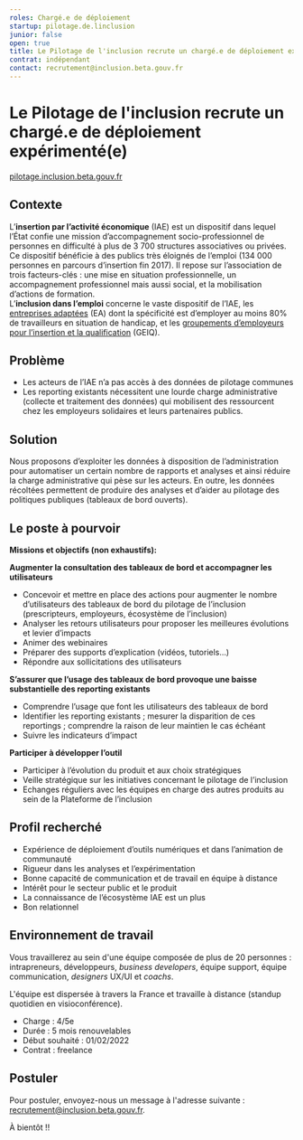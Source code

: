 ```yaml
---
roles: Chargé.e de déploiement
startup: pilotage.de.linclusion
junior: false
open: true
title: Le Pilotage de l'inclusion recrute un chargé.e de déploiement expérimenté(e)
contrat: indépendant
contact: recrutement@inclusion.beta.gouv.fr
---
```


# Le Pilotage de l'inclusion recrute un chargé.e de déploiement expérimenté(e)

[pilotage.inclusion.beta.gouv.fr](https://pilotage.inclusion.beta.gouv.fr)


## Contexte

L’**insertion par l’activité économique** (IAE) est un dispositif dans lequel l’État confie une mission d’accompagnement socio-professionnel de personnes en difficulté à plus de 3 700 structures associatives ou privées. Ce dispositif bénéficie à des publics très éloignés de l’emploi (134 000 personnes en parcours d’insertion fin 2017). Il repose sur l’association de trois facteurs-clés : une mise en situation professionnelle, un accompagnement professionnel mais aussi social, et la mobilisation d’actions de formation.  
L’**inclusion dans l’emploi** concerne le vaste dispositif de l’IAE, les [entreprises adaptées](https://travail-emploi.gouv.fr/emploi/emploi-et-handicap/article/emploi-et-handicap-les-entreprises-adaptees-ea) (EA) dont la spécificité est d’employer au moins 80% de travailleurs en situation de handicap, et les [groupements d’employeurs pour l’insertion et la qualification](https://travail-emploi.gouv.fr/emploi/insertion-activite-economique/article/groupements-d-employeurs-pour-l-insertion-et-la-qualification-geiq) (GEIQ).


## Problème

- Les acteurs de l’IAE n’a pas accès à des données de pilotage communes 
- Les reporting existants nécessitent une lourde charge administrative (collecte et traitement des données) qui mobilisent des ressourcent chez les employeurs solidaires et leurs partenaires publics.

## Solution

Nous proposons d’exploiter les données à disposition de l’administration pour automatiser un certain nombre de rapports et analyses et ainsi réduire la charge administrative qui pèse sur les acteurs.
En outre, les données récoltées permettent de produire des analyses et d’aider au pilotage des politiques publiques (tableaux de bord ouverts).

## Le poste à pourvoir

**Missions et objectifs (non exhaustifs):**

**Augmenter la consultation des tableaux de bord et accompagner les utilisateurs**
- Concevoir et mettre en place des actions pour augmenter le nombre d’utilisateurs des tableaux de bord du pilotage de l’inclusion (prescripteurs, employeurs, écosystème de l’inclusion)
- Analyser les retours utilisateurs pour proposer les meilleures évolutions et levier d’impacts
- Animer des webinaires
- Préparer des supports d’explication (vidéos, tutoriels…)
- Répondre aux sollicitations des utilisateurs

**S’assurer que l’usage des tableaux de bord provoque une baisse substantielle des reporting existants**

- Comprendre l’usage que font les utilisateurs des tableaux de bord
- Identifier les reporting existants ; mesurer la disparition de ces reportings ; comprendre la raison de leur maintien le cas échéant
- Suivre les indicateurs d’impact

**Participer à développer l’outil**
- Participer à l’évolution du produit et aux choix stratégiques
- Veille stratégique sur les initiatives concernant le pilotage de l’inclusion
- Echanges réguliers avec les équipes en charge des autres produits au sein de la Plateforme de l’inclusion



## Profil recherché

- Expérience de déploiement d’outils numériques et dans l’animation de communauté
- Rigueur dans les analyses et l’expérimentation 
- Bonne capacité de communication et de travail en équipe à distance
- Intérêt pour le secteur public et le produit
- La connaissance de l’écosystème IAE est un plus
- Bon relationnel

## Environnement de travail

Vous travaillerez au sein d'une équipe composée de plus de 20 personnes : intrapreneurs, développeurs, *business developers*, équipe support, équipe communication, *designers* UX/UI et *coachs*.

L'équipe est dispersée à travers la France et travaille à distance (standup quotidien en visioconférence).

- Charge : 4/5e
- Durée : 5 mois renouvelables
- Début souhaité : 01/02/2022
- Contrat : freelance

## Postuler

Pour postuler, envoyez-nous un message à l'adresse suivante : [recrutement@inclusion.beta.gouv.fr](mailto:recrutement@inclusion.beta.gouv.fr).

À bientôt !!
